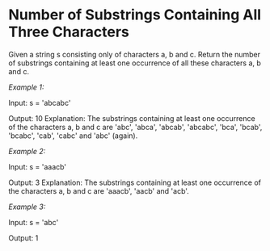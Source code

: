 # Number of Substrings Containing All Three Characters

Given a string s consisting only of characters a, b and c.
Return the number of substrings containing at least one occurrence of all these characters a, b and c.

*Example 1:*

Input: s = 'abcabc'

Output: 10
Explanation: The substrings containing at least one occurrence of the characters a, b and c are 'abc', 'abca', 'abcab', 'abcabc', 'bca', 'bcab', 'bcabc', 'cab', 'cabc' and 'abc' (again). 

*Example 2:*

Input: s = 'aaacb'

Output: 3
Explanation: The substrings containing at least one occurrence of the characters a, b and c are 'aaacb', 'aacb' and 'acb'. 

*Example 3:*

Input: s = 'abc'

Output: 1